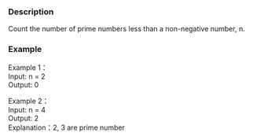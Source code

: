 ### Description
Count the number of prime numbers less than a non-negative number, n.

### Example
Example 1：<br>
Input: n = 2<br>
Output: 0<br>

Example 2：<br>
Input: n = 4<br>
Output: 2<br>
Explanation：2, 3 are prime number
